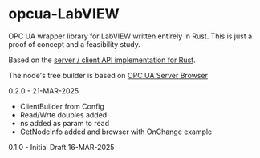 # opcua-LabVIEW
OPC UA wrapper library for LabVIEW written entirely in Rust.
This is just a proof of concept and a feasibility study.

Based on the [server / client API implementation for Rust](https://github.com/FreeOpcUa/async-opcua).

The node's tree builder is based on [OPC UA Server Browser](https://github.com/jacobson3/UA-Server-Browser)

0.2.0 - 21-MAR-2025
+ ClientBuilder from Config
+ Read/Wrte doubles added
+ ns added as param to read
+ GetNodeInfo added and browser with OnChange example

0.1.0 - Initial Draft 16-MAR-2025